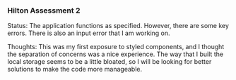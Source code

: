### Hilton Assessment 2
Status: The application functions as specified. 
However, there are some key errors. There is 
also an input error that I am working on. 

Thoughts: This was my first exposure to styled
components, and I thought the separation of concerns
was a nice experience. The way that I built the local
storage seems to be a little bloated, so I will be looking
for better solutions to make the code more manageable.
